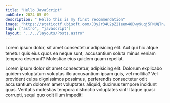 ```yaml
---
title: "Hello JavaScript"
pubDate: 2024-05-09
description: " Hello this is my first recommendation"
image: "https://staticctf.ubisoft.com/J3yJr34U2pZ2Ieem48Dwy9uqj5PNUQTn/338OWx0jNPuD4hYNj3WFS9/94f21727b3f69010fad89ee9ac9f0393/AssassinsCreed_Visual_AllAssassins.jpg"
tags: ["astro", "javascript"]
layout: "../../layouts/Posts.astro"
---
```


Lorem ipsum dolor, sit amet consectetur adipisicing elit. Aut qui hic atque tenetur quis eius quos ea neque sunt, accusantium soluta minus veniam tempora deserunt? Molestiae eius quidem quam repellat.

Lorem ipsum dolor sit amet consectetur, adipisicing elit. Dolorum explicabo quidem voluptatum voluptas illo accusantium ipsam quis, vel mollitia? Vel provident culpa dignissimos possimus, perferendis consectetur odit accusantium dolorem amet voluptates aliquid, ducimus tempore incidunt quas. Veritatis molestias tempora distinctio voluptates sint! Itaque quasi corrupti, sequi quo odit illum impedit!
